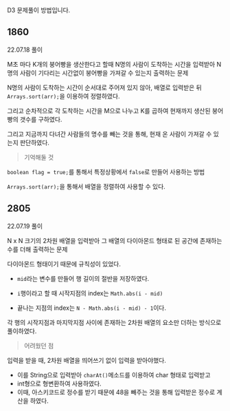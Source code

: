 D3 문제풀이 방법입니다.

## 1860

22.07.18 풀이

M초 마다 K개의 붕어빵을 생산한다고 할때 N명의 사람이 도착하는 시간을 입력받아 N명의 사람이 기다리는 시간없이 붕어빵을 가져갈 수 있는지 출력하는 문제

N명의 사람이 도착하는 시간이 순서대로 주어져 있지 않아, 배열로 입력받은 뒤 `Arrays.sort(arr);`을 이용하여 정렬하였다.

그리고 순차적으로 각 도착하는 시간을 M으로 나누고 K를 곱하여 현재까지 생산된 붕어빵의 갯수를 구하였다.

그리고 지금까지 다녀간 사람들의 명수를 빼는 것을 통해, 현재 온 사람이 가져갈 수 있는지 판단하였다.

> 기억해둘 것

`boolean flag = true;`를 통해서 특정상황에서 `false`로 만들어 사용하는 방법

`Arrays.sort(arr);`을 통해서 배열을 정렬하여 사용할 수 있다.

## 2805

22.07.19 풀이

N x N 크기의 2차원 배열을 입력받아 그 배열의 다이아몬드 형태로 된 공간에 존재하는 수를 더해 출력하는 문제

다이아몬드 형태이기 때문에 규칙성이 있었다.

- `mid`라는 변수를 만들어 행 길이의 절반을 저장하였다.

- `i`행이라고 할 때 시작지점의 index는 `Math.abs(i - mid)`

- 끝나는 지점의 index는 `N - Math.abs(i - mid) - 1`이다.

각 행의 시작지점과 마지막지점 사이에 존재하는 2차원 배열의 요소만 더하는 방식으로 풀이하였다.

> 어려웠던 점

입력을 받을 때, 2차원 배열을 띄어쓰기 없이 입력을 받아야했다.
- 이를 String으로 입력받아 `charAt()`메소드를 이용하여 char 형태로 입력받고
- int형으로 형변환하여 사용하였다.
- 이때, 아스키코드로 정수를 받기 때문에 48을 빼주는 것을 통해 입력받은 정수로 계산을 하였다.